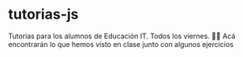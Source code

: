 # tutorias-js
Tutorias para los alumnos de Educación IT. Todos los viernes. 👩‍🏫
Acá encontrarán lo que hemos visto en clase junto con algunos ejercicios


